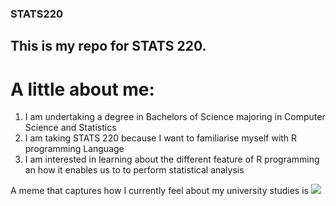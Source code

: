 ### STATS220

## This is my repo for STATS 220. 

# A little about me:

1. I am undertaking a degree in Bachelors of Science majoring in Computer Science and Statistics
2. I am taking STATS 220 because I want to familiarise myself with R programming Language
3.  I am interested in learning about the different feature of R programming an how it enables us to to perform statistical analysis

A meme that captures how I currently feel about my university studies is ![](https://c.tenor.com/8druEACXtX8AAAAd/tenor.gif)
